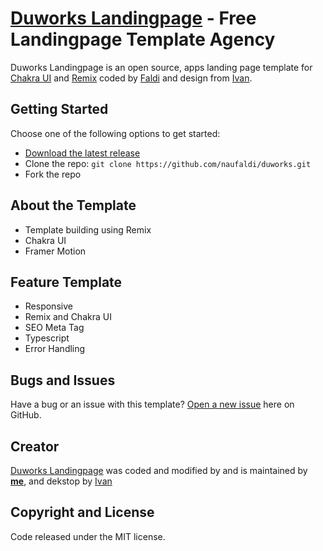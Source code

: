 # [Duworks Landingpage](https://duworks.vercel.app/) - Free Landingpage Template Agency

Duworks Landingpage is an open source, apps landing page template for [Chakra UI](https://chakra-ui.com/) and [Remix](https://remix.run/) coded by [Faldi](twitter.com/f2aldi) and design from [Ivan](https://twitter.com/fflatburger).

## Getting Started

Choose one of the following options to get started:

- [Download the latest release](https://github.com/naufaldi/duworks/archive/refs/heads/master.zip)
- Clone the repo: `git clone https://github.com/naufaldi/duworks.git`
- Fork the repo

## About the Template

- Template building using Remix
- Chakra UI
- Framer Motion

## Feature Template

- Responsive
- Remix and Chakra UI
- SEO Meta Tag
- Typescript
- Error Handling

## Bugs and Issues

Have a bug or an issue with this template? [Open a new issue](https://github.com/naufaldi/duworks/issues/new) here on GitHub.

## Creator

[Duworks Landingpage](https://duworks.vercel.app/) was coded and modified by and is maintained by **[me](https://github.com/naufaldi/)**, and dekstop by [Ivan](https://twitter.com/fflatburger)

## Copyright and License

Code released under the MIT license.
